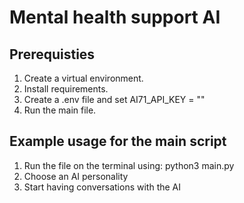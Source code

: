 # Mental health support AI

## Prerequisties
1. Create a virtual environment.
2. Install requirements.
3. Create a .env file and set AI71_API_KEY = "<your AI71 API key>"
4. Run the main file.

## Example usage for the main script
1. Run the file on the terminal using: python3 main.py
2. Choose an AI personality
3. Start having conversations with the AI  
